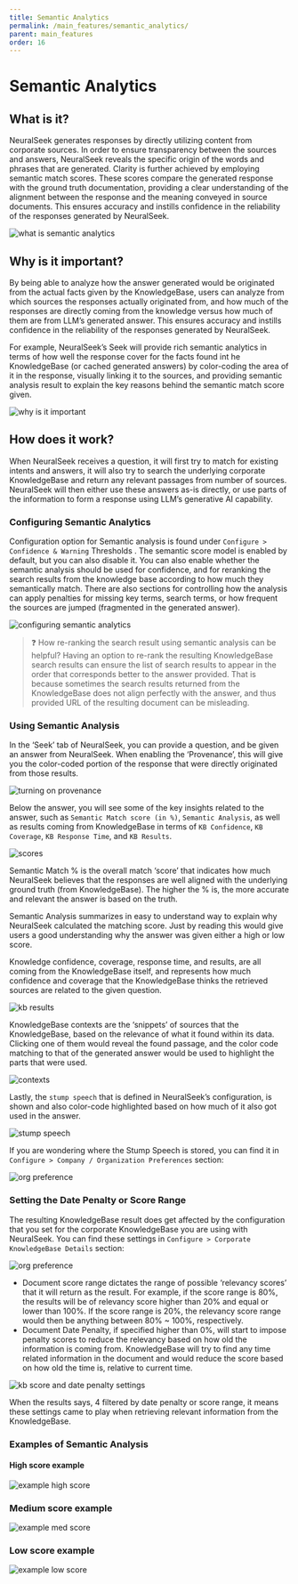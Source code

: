 ```yaml
---
title: Semantic Analytics
permalink: /main_features/semantic_analytics/
parent: main_features
order: 16
---
```


# Semantic Analytics

## What is it?
NeuralSeek generates responses by directly utilizing content from corporate sources. In order to ensure transparency between the sources and answers, NeuralSeek reveals the specific origin of the words and phrases that are generated. Clarity is further achieved by employing semantic match scores. These scores compare the generated response with the ground truth documentation, providing a clear understanding of the alignment between the response and the meaning conveyed in source documents. This ensures accuracy and instills confidence in the reliability of the responses generated by NeuralSeek.

![what is semantic analytics](images/image_001.png)

## Why is it important?
By being able to analyze how the answer generated would be originated from the actual facts given by the KnowledgeBase, users can analyze from which sources the responses actually originated from, and how much of the responses are directly coming from the knowledge versus how much of them are from LLM’s generated answer. This ensures accuracy and instills confidence in the reliability of the responses generated by NeuralSeek.

For example, NeuralSeek’s Seek will provide rich semantic analytics in terms of how well the response cover for the facts found int he KnowledgeBase (or cached generated answers) by color-coding the area of it in the response, visually linking it to the sources, and providing semantic analysis result to explain the key reasons behind the semantic match score given.

![why is it important](images/image_002.png)

## How does it work?
When NeuralSeek receives a question, it will first try to match for existing intents and answers, it will also try to search the underlying corporate KnowledgeBase and return any relevant passages from number of sources. NeuralSeek will then either use these answers as-is directly, or use parts of the information to form a response using LLM’s generative AI capability.

### Configuring Semantic Analytics
Configuration option for Semantic analysis is found under `Configure > Confidence & Warning` Thresholds . The semantic score model is enabled by default, but you can also disable it. You can also enable whether the semantic analysis should be used for confidence, and for reranking the search results from the knowledge base according to how much they semantically match. There are also sections for controlling how the analysis can apply penalties for missing key terms, search terms, or how frequent the sources are jumped (fragmented in the generated answer).

![configuring semantic analytics](images/image_003.png)

> ❓ How re-ranking the search result using semantic analysis can be helpful? Having an option to re-rank the resulting KnowledgeBase search results can ensure the list of search results to appear in the order that corresponds better to the answer provided. That is because sometimes the search results returned from the KnowledgeBase does not align perfectly with the answer, and thus provided URL of the resulting document can be misleading.

### Using Semantic Analysis
In the ‘Seek’ tab of NeuralSeek, you can provide a question, and be given an answer from NeuralSeek. When enabling the ‘Provenance’, this will give you the color-coded portion of the response that were directly originated from those results.

![turning on provenance](images/answer_provenance_updated.png) <!--{: style="width:25%" }-->

Below the answer, you will see some of the key insights related to the answer, such as `Semantic Match score (in %)`, `Semantic Analysis`, as well as results coming from KnowledgeBase in terms of `KB Confidence`, `KB Coverage`, `KB Response Time`, and `KB Results`.

![scores](images/image_005.png)

Semantic Match % is the overall match ‘score’ that indicates how much NeuralSeek believes that the responses are well aligned with the underlying ground truth (from KnowledgeBase). The higher the % is, the more accurate and relevant the answer is based on the truth.

Semantic Analysis summarizes in easy to understand way to explain why NeuralSeek calculated the matching score. Just by reading this would give users a good understanding why the answer was given either a high or low score.

Knowledge confidence, coverage, response time, and results, are all coming from the KnowledgeBase itself, and represents how much confidence and coverage that the KnowledgeBase thinks the retrieved sources are related to the given question.

![kb results](images/image_006.png)

KnowledgeBase contexts are the ‘snippets’ of sources that the KnowledgeBase, based on the relevance of what it found within its data. Clicking one of them would reveal the found passage, and the color code matching to that of the generated answer would be used to highlight the parts that were used.

![contexts](images/image_007.png)

Lastly, the `stump speech` that is defined in NeuralSeek’s configuration, is shown and also color-code highlighted based on how much of it also got used in the answer.

![stump speech](images/image_008.png)

If you are wondering where the Stump Speech is stored, you can find it in `Configure > Company / Organization Preferences` section:

![org preference](images/image_009.png)

### Setting the Date Penalty or Score Range
The resulting KnowledgeBase result does get affected by the configuration that you set for the corporate KnowledgeBase you are using with NeuralSeek. You can find these settings in `Configure > Corporate KnowledgeBase Details` section:

![org preference](images/image_010.png)

- Document score range dictates the range of possible ‘relevancy scores’ that it will return as the result. For example, if the score range is 80%, the results will be of relevancy score higher than 20% and equal or lower than 100%. If the score range is 20%, the relevancy score range would then be anything between 80% ~ 100%, respectively.
- Document Date Penalty, if specified higher than 0%, will start to impose penalty scores to reduce the relevancy based on how old the information is coming from. KnowledgeBase will try to find any time related information in the document and would reduce the score based on how old the time is, relative to current time.

![kb score and date penalty settings](images/image_011.png)

When the results says, 4 filtered by date penalty or score range, it means these settings came to play when retrieving relevant information from the KnowledgeBase.

### Examples of Semantic Analysis
#### High score example
![example high score](images/image_012.png)

### Medium score example
![example med score](images/image_013.png)

### Low score example
![example low score](images/image_014.png)
